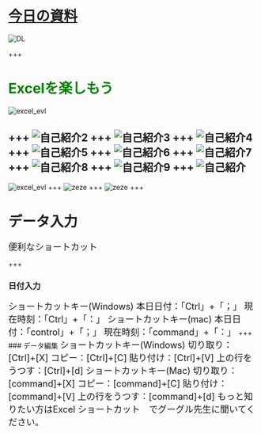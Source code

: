 # [今日の資料](http://gf4.work/ZerM)   

![DL](path/to/dl.jpg)

+++

# <font color="green">Excelを楽しもう</font>

![excel_evl](path/to/excel_elv.png)

+++
![自己紹介2](path/to/slide2.jpeg)
+++
![自己紹介3](path/to/slide3.jpeg)
+++
![自己紹介4](path/to/slide4.jpeg)
+++
![自己紹介5](path/to/slide5.jpeg)
+++
![自己紹介6](path/to/slide6.jpeg)
+++
![自己紹介7](path/to/slide7.jpeg)
+++
![自己紹介8](path/to/slide8.jpeg)
+++
![自己紹介9](path/to/slide9.jpeg)
+++
![自己紹介](path/to/slide10.jpeg)
---
![excel_evl](path/to/excel_elv.png)
+++
![zeze](path/to/zeze.jpg)
+++
![zeze](path/to/zeze2.jpg)
+++

# データ入力  
<font size="4">便利なショートカット</font>

+++
### 日付入力  
<font size="4">
ショートカットキー(Windows)  
本日日付：「Ctrl」+「；」  
現在時刻：「Ctrl」+「：」  
ショートカットキー(mac)  
本日日付：「control」+「；」  
現在時刻：「command」+「：」  
</font>
+++
### データ編集 
<font size="4">
ショートカットキー(Windows)  
切り取り：[Ctrl]+[X]  
コピー：[Ctrl]+[C]  
貼り付け：[Ctrl]+[V]  
上の行をうつす：[Ctrl]+[d]  
ショートカットキー(Mac)  
切り取り：[command]+[X]  
コピー：[command]+[C]  
貼り付け：[command]+[V]  
上の行をうつす：[command]+[d]    
 もっと知りたい方はExcel ショートカット　でグーグル先生に聞いてください。
 </font>
